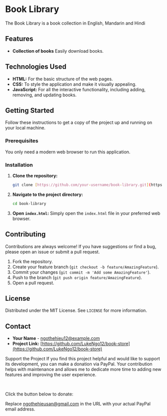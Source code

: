 # Book Library

The Book Library is a book collection in English, Mandarin and Hindi

## Features

* **Collection of books** Easily download books.

## Technologies Used

* **HTML:** For the basic structure of the web pages.
* **CSS:** To style the application and make it visually appealing.
* **JavaScript:** For all the interactive functionality, including adding, removing, and updating books.

## Getting Started

Follow these instructions to get a copy of the project up and running on your local machine.

### Prerequisites

You only need a modern web browser to run this application.

### Installation

1.  **Clone the repository:**
    ```bash
    git clone [https://github.com/your-username/book-library.git](https://github.com/your-username/book-library.git)
    ```
2.  **Navigate to the project directory:**
    ```bash
    cd book-library
    ```
3.  **Open `index.html`:** Simply open the `index.html` file in your preferred web browser.

## Contributing

Contributions are always welcome! If you have suggestions or find a bug, please open an issue or submit a pull request.

1.  Fork the repository.
2.  Create your feature branch (`git checkout -b feature/AmazingFeature`).
3.  Commit your changes (`git commit -m 'Add some AmazingFeature'`).
4.  Push to the branch (`git push origin feature/AmazingFeature`).
5.  Open a pull request.

## License

Distributed under the MIT License. See `LICENSE` for more information.

## Contact

* **Your Name** - ngothehieu12@example.com
* **Project Link:** [https://github.com/LukeNgo12/book-store](https://github.com/LukeNgo12/book-store)

Support the Project
If you find this project helpful and would like to support its development, you can make a donation via PayPal. Your contribution helps with maintenance and allows me to dedicate more time to adding new features and improving the user experience.

<br>

Click the button below to donate:

Replace ngothehieusan@gmail.com in the URL with your actual PayPal email address.